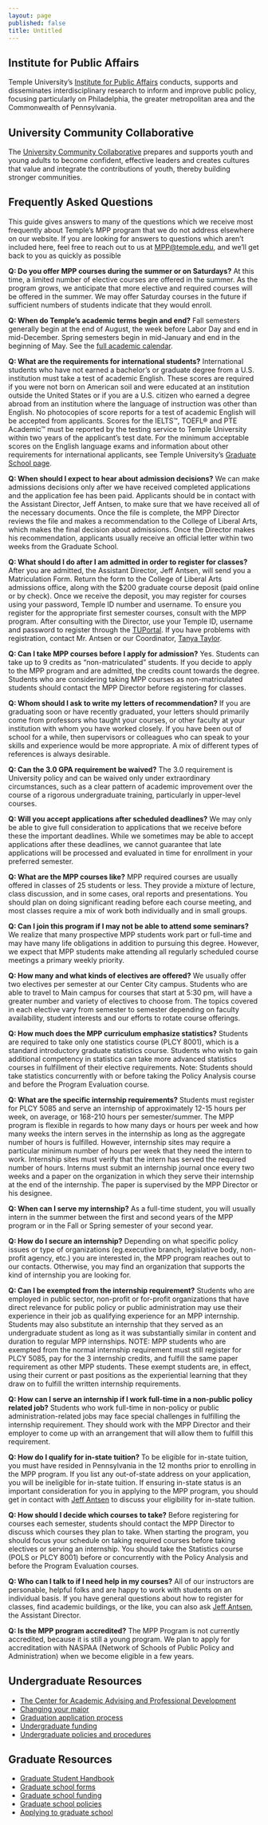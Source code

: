 ```yaml
---
layout: page
published: false
title: Untitled
---
```

## Institute for Public Affairs
Temple University’s [Institute for Public Affairs](http://www.cla.temple.edu/ipa/) conducts, supports and disseminates interdisciplinary research to inform and improve public policy, focusing particularly on Philadelphia, the greater metropolitan area and the Commonwealth of Pennsylvania. 

## University Community Collaborative
The [University Community Collaborative](http://uccollab.org/) prepares and supports youth and young adults to become confident, effective leaders and creates cultures that value and integrate the contributions of youth, thereby building stronger communities.

## Frequently Asked Questions
This guide gives answers to many of the questions which we receive most frequently about Temple’s MPP program that we do not address elsewhere on our website.  If you are looking for answers to questions which aren’t included here, feel free to reach out to us at [MPP@temple.edu](mailto:MPP@temple.edu), and we’ll get back to you as quickly as possible

**Q:  Do you offer MPP courses during the summer or on Saturdays?**
At this time, a limited number of elective courses are offered in the summer. As the program grows, we anticipate that more elective and required courses will be offered in the summer. We may offer Saturday courses in the future if sufficient numbers of students indicate that they would enroll. 

**Q: When do Temple’s academic terms begin and end?**
Fall semesters generally begin at the end of August, the week before Labor Day and end in mid-December. Spring semesters begin in mid-January and end in the beginning of May.
See the [full academic calendar](http://www.temple.edu/registrar/documents/calendars/17-18.asp).

**Q: What are the requirements for international students?**
International students who have not earned a bachelor’s or graduate degree from a U.S. institution must take a test of academic English. These scores are required if you were not born on American soil and were educated at an institution outside the United States or if you are a U.S. citizen who earned a degree abroad from an institution where the language of instruction was other than English. No photocopies of score reports for a test of academic English will be accepted from applicants. Scores for the IELTS™, TOEFL® and PTE Academic™ must be reported by the testing service to Temple University within two years of the applicant’s test date. For the minimum acceptable scores on the English language exams and information about other requirements for international applicants, see Temple University’s [Graduate School page](http://www.temple.edu/grad/admissions/international.htm).

**Q:  When should I expect to hear about admission decisions?**
We can make admissions decisions only after we have received completed applications and the application fee has been paid. Applicants should be in contact with the Assistant Director, Jeff Antsen, to make sure that we have received all of the necessary documents. Once the file is complete, the MPP Director reviews the file and makes a recommendation to the College of Liberal Arts, which makes the final decision about admissions. Once the Director makes his recommendation, applicants usually receive an official letter within two weeks from the Graduate School.

**Q: What should I do after I am admitted in order to register for classes?**
After you are admitted, the Assistant Director, Jeff Antsen, will send you a Matriculation Form. Return the form to the College of Liberal Arts admissions office, along with the $200 graduate course deposit (paid online or by check).
Once we receive the deposit, you may register for courses using your password, Temple ID number and username. To ensure you register for the appropriate first semester courses, consult with the MPP program. After consulting with the Director, use your Temple ID, username and password to register through the [TUPortal](https://tuportal.temple.edu/). If you have problems with registration, contact Mr. Antsen or our Coordinator, [Tanya Taylor](mailto:ttaylo01@temple.edu).

**Q: Can I take MPP courses before I apply for admission?**
Yes. Students can take up to 9 credits as “non-matriculated” students. If you decide to apply to the MPP program and are admitted, the credits count towards the degree. Students who are considering taking MPP courses as non-matriculated students should contact the MPP Director before registering for classes.

**Q: Whom should I ask to write my letters of recommendation?**
If you are graduating soon or have recently graduated, your letters should primarily come from professors who taught your courses, or other faculty at your institution with whom you have worked closely. If you have been out of school for a while, then supervisors or colleagues who can speak to your skills and experience would be more appropriate. A mix of different types of references is always desirable.

**Q: Can the 3.0 GPA requirement be waived?**
The 3.0 requirement is University policy and can be waived only under extraordinary circumstances, such as a clear pattern of academic improvement over the course of a rigorous undergraduate training, particularly in upper-level courses.

**Q: Will you accept applications after scheduled deadlines?**
We may only be able to give full consideration to applications that we receive before these the important deadlines.  While we sometimes may be able to accept applications after these deadlines, we cannot guarantee that late applications will be processed and evaluated in time for enrollment in your preferred semester.

**Q: What are the MPP courses like?**
MPP required courses are usually offered in classes of 25 students or less. They provide a mixture of lecture, class discussion, and in some cases, oral reports and presentations.  You should plan on doing significant reading before each course meeting, and most classes require a mix of work both individually and in small groups.

**Q: Can I join this program if I may not be able to attend some seminars?**
We realize that many prospective MPP students work part or full-time and may have many life obligations in addition to pursuing this degree. However, we expect that MPP students make attending all regularly scheduled course meetings a primary weekly priority.

**Q: How many and what kinds of electives are offered?**
We usually offer two electives per semester at our Center City campus. Students who are able to travel to Main campus for courses that start at 5:30 pm, will have a greater number and variety of electives to choose from. The topics covered in each elective vary from semester to semester depending on faculty availability, student interests and our efforts to rotate course offerings.

**Q: How much does the MPP curriculum emphasize statistics?**
Students are required to take only one statistics course (PLCY 8001), which is a standard introductory graduate statistics course. Students who wish to gain additional competency in statistics can take more advanced statistics courses in fulfillment of their elective requirements. Note: Students should take statistics concurrently with or before taking the Policy Analysis course and before the Program Evaluation course.

**Q: What are the specific internship requirements?**
Students must register for PLCY 5085 and serve an internship of approximately 12-15 hours per week, on average, or 168-210 hours per semester/summer. The MPP program is flexible in regards to how many days or hours per week and how many weeks the intern serves in the internship as long as the aggregate number of hours is fulfilled. However, internship sites may require a particular minimum number of hours per week that they need the intern to work.  Internship sites must verify that the intern has served the required number of hours. Interns must submit an internship journal once every two weeks and a paper on the organization in which they serve their internship at the end of the internship. The paper is supervised by the MPP Director or his designee.

**Q: When can I serve my internship?**
As a full-time student, you will usually intern in the summer between the first and second years of the MPP program or in the Fall or Spring semester of your second year.  

**Q: How do I secure an internship?**
Depending on what specific policy issues or type of organizations (eg.executive branch, legislative body, non-profit agency, etc.) you are interested in, the MPP program reaches out to our contacts. Otherwise, you may find an organization that supports the kind of internship you are looking for. 

**Q: Can I be exempted from the internship requirement?**
Students who are employed in public sector, non-profit or for-profit organizations that have direct relevance for public policy or public administration may use their experience in their job as qualifying experience for an MPP internship.  Students may also substitute an internship that they served as an undergraduate student as long as it was substantially similar in content and duration to regular MPP internships.  NOTE: MPP students who are exempted from the normal internship requirement must still register for PLCY 5085, pay for the 3 internship credits, and fulfill the same paper requirement as other MPP students.  These exempt students are, in effect, using their current or past positions as the experiential learning that they draw on to fulfill the written internship requirements.

**Q: How can I serve an internship if I work full-time in a non-public policy related job?**
Students who work full-time in non-policy or public administration-related jobs may face special challenges in fulfilling the internship requirement.  They should work with the MPP Director and their employer to come up with an arrangement that will allow them to fulfill this requirement.

**Q: How do I qualify for in-state tuition?**
To be eligible for in-state tuition, you must have resided in Pennsylvania in the 12 months prior to enrolling in the MPP program.  If you list any out-of-state address on your application, you will be ineligible for in-state tuition.  If ensuring in-state status is an important consideration for you in applying to the MPP program, you should get in contact with [Jeff Antsen](mailto:Jeff.Antsen@temple.edu) to discuss your eligibility for in-state tuition.

**Q: How should I decide which courses to take?**
Before registering for courses each semester, students should contact the MPP Director to discuss which courses they plan to take.  When starting the program, you should focus your schedule on taking required courses before taking electives or serving an internship.  You should take the Statistics course (POLS or PLCY 8001) before or concurrently with the Policy Analysis and before the Program Evaluation courses.

**Q: Who can I talk to if I need help in my courses?**
All of our instructors are personable, helpful folks and are happy to work with students on an individual basis.  If you have general questions about how to register for classes, find academic buildings, or the like, you can also ask [Jeff Antsen](mailto:Jeff.Antsen@temple.edu), the Assistant Director.

**Q: Is the MPP program accredited?**
The MPP Program is not currently accredited, because it is still a young program.  We plan to apply for accreditation with NASPAA (Network of Schools of Public Policy and Administration) when we become eligible in a few years.

## Undergraduate Resources
- [The Center for Academic Advising and Professional Development](https://liberalarts.temple.edu/advising)
- [Changing your major](http://www.temple.edu/studentaffairs/orientation/freshman-orientation/changing-your-major.asp)
- [Graduation application process](http://www.temple.edu/registrar/students/graduation)
- [Undergraduate funding](http://sfs.temple.edu/)
- [Undergraduate policies and procedures](http://bulletin.temple.edu/undergraduate/academic-policies/)

## Graduate Resources
- [Graduate Student Handbook](http://bulletin.temple.edu/graduate/graduate-policies/)
- [Graduate school forms](http://www.temple.edu/grad/forms/index.htm)
- [Graduate school funding](http://www.temple.edu/grad/finances/index.htm)
- [Graduate school policies](http://www.temple.edu/grad/policies/index.htm)
- [Applying to graduate school](http://www.temple.edu/grad/admissions/howtoapply.htm)
